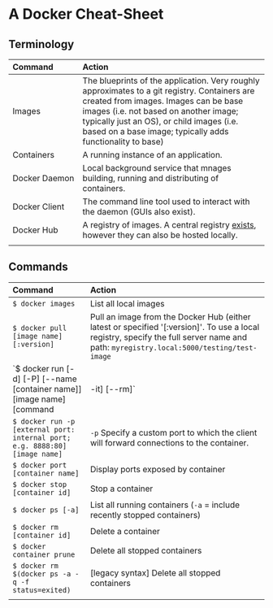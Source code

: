# A Docker Cheat-Sheet

## Terminology
| Command | Action |
| :------- | :------- |
| Images | The blueprints of the application.  Very roughly approximates to a git registry.  Containers are created from images. Images can be base images (i.e. not based on another image; typically just an OS), or child images (i.e. based on a base image; typically adds functionality to base) |
| Containers | A running instance of an application. |
| Docker Daemon | Local background service that mnages building, running and distributing of containers.  |
| Docker Client | The command line tool used to interact with the daemon (GUIs also exist). |
| Docker Hub | A registry of images.  A central registry [exists](https://hub.docker.com/search?q=&type=image), however they can also be hosted locally. |
| <img width="400"/> | <img width="400"/> |

## Commands

| Command | Action |
| :------- | :------- |
| `$ docker images`| List all local images |
| `$ docker pull [image name][:version]`| Pull an image from the Docker Hub (either latest or specified '[:version]'.  To use a local registry, specify the full server name and path: `myregistry.local:5000/testing/test-image` |
| `$ docker run [-d] [-P] [--name [container name]] [image name] [command|-it] [--rm]`| Launches a container from the specified image and runs a command or opens an `sh` shell [`-d`= run container in background; `-P` = publish any internal ports to random external ports; `--rm` = delete container on exit) |
| `$ docker run -p [external port: internal port; e.g. 8888:80] [image name]` | `-p` Specify a custom port to which the client will forward connections to the container. |
| `$ docker port [container name]` | Display ports exposed by container |
| `$ docker stop [container id]`| Stop a container |
| `$ docker ps [-a]`| List all running containers (`-a` = include recently stopped containers) |
| `$ docker rm [container id]`| Delete a container |
| `$ docker container prune`| Delete all stopped containers |
| `$ docker rm $(docker ps -a -q -f status=exited)`| [legacy syntax] Delete all stopped containers |
| <img width="400"/> | <img width="400"/> |

